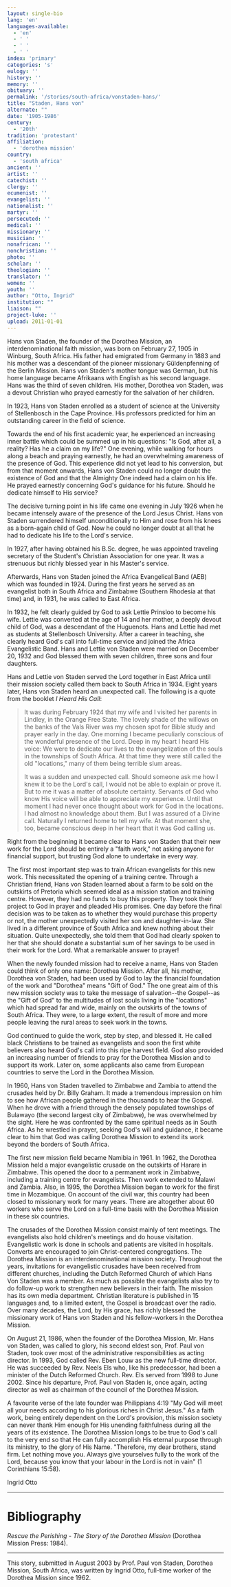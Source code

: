 ```yaml
---
layout: single-bio
lang: 'en'
languages-available:
  - 'en'
  - ' '
  - ' '
  - ' '
index: 'primary'
categories: 's'
eulogy: ''
history: ''
memory: ''
obituary: ''
permalink: '/stories/south-africa/vonstaden-hans/'
title: "Staden, Hans von"
alternate: ""
date: '1905-1986'
century:
  - '20th'
tradition: 'protestant'
affiliation:
  - 'dorothea mission'
country:
  - 'south africa'
ancient: ''
artist: ''
catechist: ''
clergy: ''
ecumenist: ''
evangelist: ''
nationalist: ''
martyr: ''
persecuted: ''
medical: ''
missionary: ''
musician: ''
nonafrican: ''
nonchristian: ''
photo: ''
scholar: ''
theologian: ''
translator: ''
women: ''
youth: ''
author: "Otto, Ingrid"
institution: ""
liaison: ""
project-luke: ''
upload: 2011-01-01
---
```




Hans von Staden, the founder of the Dorothea Mission, an interdenominational faith mission, was born on February 27, 1905 in Winburg, South Africa. His father had emigrated from Germany in 1883 and his mother was a descendant of the pioneer missionary Güldenpfenning of the Berlin Mission. Hans von Staden's mother tongue was German, but his home language became Afrikaans with English as his second language.  Hans was the third of seven children. His mother, Dorothea von Staden, was a devout Christian who prayed earnestly for the salvation of her children.

In 1923, Hans von Staden enrolled as a student of science at the University of Stellenbosch in the Cape Province. His professors predicted for him an outstanding career in the field of science.

Towards the end of his first academic year, he experienced an increasing inner battle which could be summed up in his questions: "Is God, after all, a reality? Has he a claim on my life?" One evening, while walking for hours along a beach and praying earnestly, he had an overwhelming awareness of the presence of God. This experience did not yet lead to his conversion, but from that moment onwards, Hans von Staden could no longer doubt the existence of God and that the Almighty One indeed had a claim on his life. He prayed earnestly concerning God's guidance for his future. Should he dedicate himself to His service?

The decisive turning point in his life came one evening in July 1926 when he became intensely aware of the presence of the Lord Jesus Christ. Hans von Staden surrendered himself unconditionally to Him and rose from his knees as a born-again child of God. Now he could no longer doubt at all that he had to dedicate his life to the Lord's service.

In 1927, after having obtained his B.Sc. degree, he was appointed traveling secretary of the Student's Christian Association for one year. It was a strenuous but richly blessed year in his Master's service.

Afterwards, Hans von Staden joined the Africa Evangelical Band (AEB) which was founded in 1924. During the first years he served as an evangelist both in South Africa and Zimbabwe (Southern Rhodesia at that time) and, in 1931, he was called to East Africa.

In 1932, he felt clearly guided by God to ask Lettie Prinsloo to become his wife. Lettie was converted at the age of 14 and her mother, a deeply devout child of God, was a descendant of the Huguenots. Hans and Lettie had met as students at Stellenbosch University.  After a career in teaching, she clearly heard God's call into full-time service and joined the Africa Evangelistic Band. Hans and Lettie von Staden were married on December 20, 1932 and God blessed them with seven children, three sons and four daughters.

Hans and Lettie von Staden served the Lord together in East Africa until their mission society called them back to South Africa in 1934. Eight years later, Hans von Staden heard an unexpected call. The following is a quote from the booklet *I Heard His Call*:

> It was during February 1924 that my wife and I visited her parents in Lindley, in the Orange Free State. The lovely shade of the willows on the banks of the Vals River was my chosen spot for Bible study and prayer early in the day. One morning I became peculiarly conscious of the wonderful presence of the Lord. Deep in my heart I heard His voice: We were to dedicate our lives to the evangelization of the souls in the townships of South Africa. At that time they were still called the old "locations," many of them being terrible slum areas.
> 
> It was a sudden and unexpected call. Should someone ask me how I knew it to be the Lord's call, I would not be able to explain or prove it. But to me it was a matter of absolute certainty. Servants of God who know His voice will be able to appreciate my experience. Until that moment I had never once thought about work for God in the locations. I had almost no knowledge about them. But I was assured of a Divine call. Naturally I returned home to tell my wife. At that moment she, too, became conscious deep in her heart that it was God calling us.
> 

Right from the beginning it became clear to Hans von Staden that their new work for the Lord should be entirely a "faith work," not asking anyone for financial support, but trusting God alone to undertake in every way.

The first most important step was to train African evangelists for this new work. This necessitated the opening of a training centre. Through a Christian friend, Hans von Staden learned about a farm to be sold on the outskirts of Pretoria which seemed ideal as a mission station and training centre. However, they had no funds to buy this property. They took their project to God in prayer and pleaded His promises. One day before the final decision was to be taken as to whether they would purchase this property or not, the mother unexpectedly visited her son and daughter-in-law. She lived in a different province of South Africa and knew nothing about their situation. Quite unexpectedly, she told them that God had clearly spoken to her that she should donate a substantial sum of her savings to be used in their work for the Lord. What a remarkable answer to prayer!

When the newly founded mission had to receive a name, Hans von Staden could think of only one name: Dorothea Mission. After all, his mother, Dorothea von Staden, had been used by God to lay the financial foundation of the work and "Dorothea" means "Gift of God." The one great aim of this new mission society was to take the message of salvation--the Gospel--as the "Gift of God" to the multitudes of lost souls living in the "locations" which had spread far and wide, mainly on the outskirts of the towns of South Africa. They were, to a large extent, the result of more and more people leaving the rural areas to seek work in the towns.

God continued to guide the work, step by step, and blessed it. He called black Christians to be trained as evangelists and soon the first white believers also heard God's call into this ripe harvest field. God also provided an increasing number of friends to pray for the Dorothea Mission and to support its work. Later on, some applicants also came from European countries to serve the Lord in the Dorothea Mission.

In 1960, Hans von Staden travelled to Zimbabwe and Zambia to attend the crusades held by Dr. Billy Graham. It made a tremendous impression on him to see how African people gathered in the thousands to hear the Gospel. When he drove with a friend through the densely populated townships of Bulawayo (the second largest city of Zimbabwe), he was overwhelmed by the sight. Here he was confronted by the same spiritual needs as in South Africa. As he wrestled in prayer, seeking God's will and guidance, it became clear to him that God was calling Dorothea Mission to extend its work beyond the borders of South Africa.

The first new mission field became Namibia in 1961. In 1962, the Dorothea Mission held a major evangelistic crusade on the outskirts of Harare in Zimbabwe. This opened the door to a permanent work in Zimbabwe, including a training centre for evangelists. Then work extended to Malawi and Zambia.  Also, in 1995, the Dorothea Mission began to work for the first time in Mozambique. On account of the civil war, this country had been closed to missionary work for many years. There are altogether about 60 workers who serve the Lord on a full-time basis with the Dorothea Mission in these six countries.

The crusades of the Dorothea Mission consist mainly of tent meetings. The evangelists also hold children's meetings and do house visitation. Evangelistic work is done in schools and patients are visited in hospitals. Converts are encouraged to join Christ-centered congregations. The Dorothea Mission is an interdenominational mission society. Throughout the years, invitations for evangelistic crusades have been received from different churches, including the Dutch Reformed Church of which Hans Von Staden was a member. As much as possible the evangelists also try to do follow-up work to strengthen new believers in their faith. The mission has its own media department. Christian literature is published in 15 languages and, to a limited extent, the Gospel is broadcast over the radio. Over many decades, the Lord, by His grace, has richly blessed the missionary work of Hans von Staden and his fellow-workers in the Dorothea Mission.

On August 21, 1986, when the founder of the Dorothea Mission, Mr. Hans von Staden, was called to glory, his second eldest son, Prof. Paul von Staden, took over most of the administrative responsibilities as acting director. In 1993, God called Rev. Eben Louw as the new full-time director. He was succeeded by Rev. Neels Els who, like his predecessor, had been a minister of the Dutch Reformed Church.  Rev. Els served from 1998 to June 2002. Since his departure, Prof. Paul von Staden is, once again, acting director as well as chairman of the council of the Dorothea Mission.

A favourite verse of the late founder was Philippians 4:19 "My God will meet all your needs according to his glorious riches in Christ Jesus." As a faith work, being entirely dependent on the Lord's provision, this mission society can never thank Him enough for His unending faithfulness during all the years of its existence. The Dorothea Mission longs to be true to God's call to the very end so that He can fully accomplish His eternal purpose through its ministry, to the glory of His Name. "Therefore, my dear brothers, stand firm. Let nothing move you. Always give yourselves fully to the work of the Lord, because you know that your labour in the Lord is not in vain" (1 Corinthians 15:58).

Ingrid Otto

---

# Bibliography

*Rescue the Perishing - The Story of the Dorothea Mission* (Dorothea Mission Press: 1984).

---

This story, submitted in August 2003 by Prof. Paul von Staden, Dorothea Mission, South Africa, was written by Ingrid Otto, full-time worker of the Dorothea Mission since 1962.